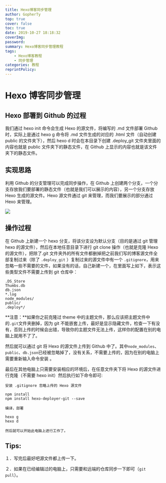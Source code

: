```yaml
---
title: Hexo博客同步管理
author: GopherTy
top: true
cover: false
toc: true
date: 2019-10-27 18:18:32
coverImg:
password:
summary: Hexo博客同步管理教程
tags: 
    - Hexo博客教程　
    - 同步管理
categories: 教程
reprintPolicy:
---
```

# Hexo 博客同步管理

## Hexo 部署到 Github 的过程

我们通过 hexo init 命令会生成 Hexo 的源文件，将编写的 .md 文件部署 Github 时，实际上是通过 hexo g 命令将 .md 文件生成的对应的 .html 文件（自动创建 public 的文件夹下），然后 hexo d 时会在本目录下创建 .deploy_git 文件夹里面的内容也就是 public 文件夹下的静态文件，在 Github 上显示的内容也就是该文件夹下的静态文件。

## 实现思路

利用 Github 的分支管理可以完成同步操作，在 Github 上创建两个分支，一个分支存放我们要部署的静态文件（也就是我们可以展示的内容），另一个分支存放 Hexo 生成的源文件。Hexo 源文件通过 git 来管理，而我们要展示的部分通过 Hexo 来管理。

![](https://pic3.zhimg.com/80/v2-fac8f8564c4f1de0c54e3c142ae1f81d_hd.jpg)

## 操作过程

在 Github 上新建一个 hexo 分支，将该分支设为默认分支（目的是通过 git 管理 hexo 的源文件），然后在本地任意目录下进行 git clone 操作（也就是克隆 Hexo 的源文件），把除了.git 文件夹外的所有文件都删掉把之前我们写的博客源文件全部复制过来（除了 `.deploy_git` ）复制过来的源文件中有一个 `.gitignore`，用来忽略一些不需要的文件，如果没有的话，自己新建一个，在里面写上如下，表示这些类型文件不需要上传到 git 仓库中：

```
.DS_Store
Thumbs.db
db.json
*.log
node_modules/
public/
.deploy*/
```

**注意：**如果你之前克隆过 theme 中的主题文件，那么应该把主题文件中的`.git`文件夹删掉，因为 git 不能嵌套上传，最好是显示隐藏文件，检查一下有没有，否则上传的时候会出错，导致你的主题文件无法上传，这样你的配置在别的电脑上就用不了了。

然后就可以通过 git 将 Hexo 的源文件上传到 Github 中了。其中`node_modules`、`public`、`db.json`已经被忽略掉了，没有关系，不需要上传的，因为在别的电脑上需要重新输入命令安装 。

最后在其他电脑上只需要安装相应的环境后，在任意文件夹下将 Hexo 的源文件进行克隆（不需要 hexo init）然后执行如下命令即可:

```
安装 .gitignore 忽略上传的 Hexo 源文件

npm install
npm install hexo-deployer-git --save

编译，部署

hexo g
hexo d

然后就可以开始此电脑上进行工作了。
```

## Tips:

１．写完后最好吧源文件都上传一下。

２．如果在已经编辑过的电脑上，只需要和远端的仓库同步一下即可（`git pull`）。